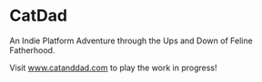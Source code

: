 # CatDad
An Indie Platform Adventure through the Ups and Down of Feline Fatherhood.

Visit www.catanddad.com to play the work in progress!
